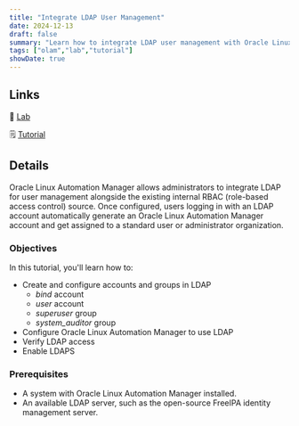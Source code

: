 ```yaml
---
title: "Integrate LDAP User Management"
date: 2024-12-13
draft: false
summary: "Learn how to integrate LDAP user management with Oracle Linux Automation Manager."
tags: ["olam","lab","tutorial"]
showDate: true
---
```


## Links

:crescent_moon: [Lab](https://luna.oracle.com/lab/a03cfc90-4c3c-488d-9e66-ba514e00b619)

:spiral_notepad: [Tutorial](https://docs.oracle.com/en/learn/olam-ldap)

## Details

Oracle Linux Automation Manager allows administrators to integrate LDAP for user management alongside the existing internal RBAC (role-based access control) source. Once configured, users logging in with an LDAP account automatically generate an Oracle Linux Automation Manager account and get assigned to a standard user or administrator organization.

### Objectives

In this tutorial, you'll learn how to:

- Create and configure accounts and groups in LDAP
  - *bind* account
  - *user* account
  - *superuser* group
  - *system_auditor* group
- Configure Oracle Linux Automation Manager to use LDAP
- Verify LDAP access
- Enable LDAPS

### Prerequisites

- A system with Oracle Linux Automation Manager installed.
- An available LDAP server, such as the open-source FreeIPA identity management server. 

